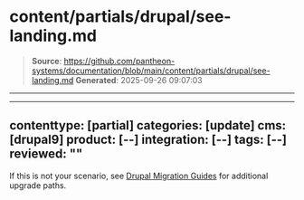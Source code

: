 # content/partials/drupal/see-landing.md

> **Source**: https://github.com/pantheon-systems/documentation/blob/main/content/partials/drupal/see-landing.md
> **Generated**: 2025-09-26 09:07:03

---

---
contenttype: [partial]
categories: [update]
cms: [drupal9]
product: [--]
integration: [--]
tags: [--]
reviewed: ""
---

If this is not your scenario, see [Drupal Migration Guides](/drupal-migration) for additional upgrade paths.
